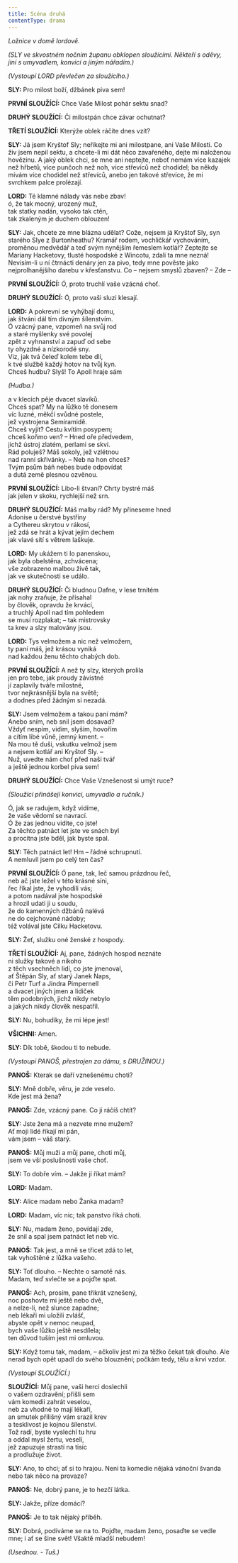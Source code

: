 ```yaml
---
title: Scéna druhá
contentType: drama
---
```


<section>

_Ložnice v domě lordově._

_(SLY ve skvostném nočním županu obklopen sloužícími. Někteří s oděvy, jiní s umyvadlem, konvicí a jiným nářadím.)_

_(Vystoupí LORD převlečen za sloužícího.)_

**SLY:** Pro milost boží, džbánek piva sem!

**PRVNÍ SLOUŽÍCÍ:** Chce Vaše Milost pohár sektu snad?

**DRUHÝ SLOUŽÍCÍ:** Či milostpán chce závar ochutnat?

**TŘETÍ SLOUŽÍCÍ:** Kterýže oblek ráčíte dnes vzít?

**SLY:** Já jsem Kryštof Sly; neříkejte mi ani milostpane, ani Vaše Milosti. Co živ jsem nepil sektu, a chcete-li mi dát něco zavařeného, dejte mi naloženou hovězinu. A jaký oblek chci, se mne ani neptejte, neboť nemám více kazajek než hřbetů, více punčoch než noh, více střevíců než chodidel; ba někdy mívám více chodidel než střevíců, anebo jen takové střevíce, že mi svrchkem palce prolézají.

**LORD:** Té klamné nálady vás nebe zbav!  
ó, že tak mocný, urozený muž,  
tak statky nadán, vysoko tak ctěn,  
tak zkaleným je duchem oblouzen!

**SLY:** Jak, chcete ze mne blázna udělat? Cože, nejsem já Kryštof Sly, syn starého Slye z Burtonheathu? Kramář rodem, vochličkář vychováním, proměnou medvědář a teď svým nynějším řemeslem kotlář? Zeptejte se Mariany Hacketovy, tlusté hospodské z Wincotu, zdali ta mne nezná! Nevisím-li u ní čtrnácti denáry jen za pivo, tedy mne pověste jako nejprolhanějšího darebu v křesťanstvu. Co – nejsem smyslů zbaven? – Zde –

**PRVNÍ SLOUŽÍCÍ:** Ó, proto truchlí vaše vzácná choť.

**DRUHÝ SLOUŽÍCÍ:** Ó, proto vaši sluzi klesají.

**LORD:** A pokrevní se vyhýbají domu,  
jak štváni dál tím divným šílenstvím.  
Ó vzácný pane, vzpomeň na svůj rod  
a staré myšlenky své povolej  
zpět z vyhnanství a zapuď od sebe  
ty ohyzdné a nízkorodé sny.  
Viz, jak tvá čeleď kolem tebe dlí,  
k tvé službě každý hotov na tvůj kyn.  
Chceš hudbu? Slyš! To Apoll hraje sám

_(Hudba.)_

a v klecích pěje dvacet slavíků.  
Chceš spat? My na lůžko tě donesem  
víc luzné, měkčí svůdné postele,  
jež vystrojena Semiramidě.  
Chceš vyjít? Cestu kvítím posypem;  
chceš koňmo ven? – Hned oře předvedem,  
jichž ústroj zlatém, perlami se skví.  
Rád poluješ? Máš sokoly, jež vzlétnou  
nad ranní skřivánky. – Neb na hon chceš?  
Tvým psům báň nebes bude odpovídat  
a dutá země plesnou ozvěnou.

**PRVNÍ SLOUŽÍCÍ:** Libo-li štvaní? Chrty bystré máš  
jak jelen v skoku, rychlejší než srn.

**DRUHÝ SLOUŽÍCÍ:** Máš malby rád? My přineseme hned  
Adonise u čerstvé bystřiny  
a Cythereu skrytou v rákosí,  
jež zdá se hrát a kývat jejím dechem  
jak vlavé sítí s větrem laškuje.

**LORD:** My ukážem ti Io panenskou,  
jak byla obelstěna, zchvácena;  
vše zobrazeno malbou živě tak,  
jak ve skutečnosti se událo.

**DRUHÝ SLOUŽÍCÍ:** Či bludnou Dafne, v lese trnitém  
jak nohy zraňuje, že přísahal  
by člověk, opravdu že krvácí,  
a truchlý Apoll nad tím pohledem  
se musí rozplakat; – tak mistrovsky  
ta krev a slzy malovány jsou.

**LORD:** Tys velmožem a nic než velmožem,  
ty paní máš, jež krásou vyniká  
nad každou ženu těchto chabých dob.

**PRVNÍ SLOUŽÍCÍ:** A než ty slzy, kterých prolila  
jen pro tebe, jak proudy závistné  
jí zaplavily tváře milostné,  
tvor nejkrásnější byla na světě;  
a dodnes před žádným si nezadá.

**SLY:** Jsem velmožem a takou paní mám?  
Anebo sním, neb snil jsem dosavad?  
Vždyť nespím, vidím, slyším, hovořím  
a cítím libé vůně, jemný kment. –  
Na mou tě duši, vskutku velmož jsem  
a nejsem kotlář ani Kryštof Sly. –  
Nuž, uvedte nám choť před naši tvář  
a ještě jednou korbel piva sem!

**DRUHÝ SLOUŽÍCÍ:** Chce Vaše Vznešenost si umýt ruce?

_(Sloužící přinášejí konvici, umyvadlo a ručník.)_

Ó, jak se radujem, když vidíme,  
že vaše vědomí se navrací.  
Ó že zas jednou vidíte, co jste!  
Za těchto patnáct let jste ve snách byl  
a procitna jste bděl, jak byste spal.

**SLY:** Těch patnáct let! Hm – řádné schrupnutí.  
A nemluvil jsem po celý ten čas?

**PRVNÍ SLOUŽÍCÍ:** Ó pane, tak, leč samou prázdnou řeč,  
neb ač jste ležel v této krásné síni,  
řec říkal jste, že vyhodili vás;  
a potom nadával jste hospodské  
a hrozil udati ji u soudu,  
že do kamenných džbánů nalévá  
ne do cejchované nádoby;  
též volával jste Cilku Hacketovu.

**SLY:** Žeť, služku oné ženské z hospody.

**TŘETÍ SLOUŽÍCÍ:** Aj, pane, žádných hospod neznáte  
ni služky takové a nikoho  
z těch vsechněch lidí, co jste jmenoval,  
ať Štěpán Sly, ať starý Janek Naps,  
či Petr Turf a Jindra Pimpernell  
a dvacet jiných jmen a lidiček  
těm podobných, jichž nikdy nebylo  
a jakých nikdy člověk nespatřil.

**SLY:** Nu, bohudíky, že mi lépe jest!

**VŠICHNI:** Amen.

**SLY:** Dík tobě, škodou ti to nebude.

_(Vystoupí PANOŠ, přestrojen za dámu, s DRUŽINOU.)_

**PANOŠ:** Kterak se daří vznešenému choti?

**SLY:** Mně dobře, věru, je zde veselo.  
Kde jest má žena?

**PANOŠ:** Zde, vzácný pane. Co jí ráčíš chtít?

**SLY:** Jste žena má a nezvete mne mužem?  
Ať moji lidé říkají mi pán,  
vám jsem – váš starý.

**PANOŠ:** Můj muži a můj pane, choti můj,  
jsem ve vší poslušnosti vaše choť.

**SLY:** To dobře vím. – Jakže jí říkat mám?

**LORD:** Madam.

**SLY:** Alice madam nebo Žanka madam?

**LORD:** Madam, víc nic; tak panstvo říká choti.

**SLY:** Nu, madam ženo, povídají zde,  
že snil a spal jsem patnáct let neb víc.

**PANOŠ:** Tak jest, a mně se třicet zdá to let,  
tak vyhoštěné z lůžka vašeho.

**SLY:** Toť dlouho. – Nechte o samotě nás.  
Madam, teď svlečte se a pojďte spat.

**PANOŠ:** Ach, prosím, pane třikrát vznešený,  
noc poshovte mi ještě nebo dvě,  
a nelze-li, než slunce zapadne;  
neb lékaři mi uložili zvlášť,  
abyste opět v nemoc neupad,  
bych vaše lůžko ještě nesdílela;  
ten důvod tuším jest mi omluvou.

**SLY:** Když tomu tak, madam, – ačkoliv jest mi za těžko čekat tak dlouho. Ale nerad bych opět upadl do svého blouznění; počkám tedy, tělu a krvi vzdor.

_(Vystoupí SLOUŽÍCÍ.)_

**SLOUŽÍCÍ:** Můj pane, vaši herci doslechli  
o vašem ozdravění; přišli sem  
vám komedii zahrát veselou,  
neb za vhodné to mají lékaři,  
an smutek přílišný vám srazil krev  
a tesklivost je kojnou šílenství.  
Tož radí, byste vyslechl tu hru  
a oddal mysl žertu, veselí,  
jež zapuzuje strastí na tisíc  
a prodlužuje život.

**SLY:** Ano, to chci; ať si to hrajou. Není ta komedie nějaká vánoční švanda nebo tak něco na provaze?

**PANOŠ:** Ne, dobrý pane, je to hezčí látka.

**SLY:** Jakže, příze domácí?

**PANOŠ:** Je to tak nějaký příběh.

**SLY:** Dobrá, podíváme se na to. Pojďte, madam ženo, posaďte se vedle mne; i ať se šine svět! Všaktě mladší nebudem!

_(Usednou. - Tuš.)_

</section>
